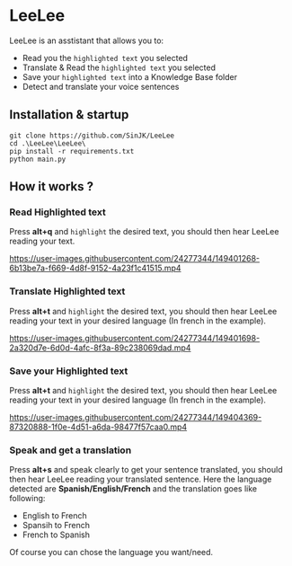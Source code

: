 # LeeLee

LeeLee is an asstistant that allows you to:

- Read you the `highlighted text` you selected
- Translate & Read the `highlighted text` you selected
- Save your `highlighted text` into a Knowledge Base folder
- Detect and translate your voice sentences

## Installation & startup

```dos
git clone https://github.com/SinJK/LeeLee  
cd .\LeeLee\LeeLee\
pip install -r requirements.txt
python main.py
```

## How it works ?

### Read Highlighted text
Press **alt+q** and `highlight` the desired text, you should then hear LeeLee reading your text.

https://user-images.githubusercontent.com/24277344/149401268-6b13be7a-f669-4d8f-9152-4a23f1c41515.mp4

### Translate Highlighted text

Press **alt+t** and `highlight` the desired text, you should then hear LeeLee reading your text in your desired language (In french in the example).  

https://user-images.githubusercontent.com/24277344/149401698-2a320d7e-6d0d-4afc-8f3a-89c238069dad.mp4

### Save your Highlighted text

Press **alt+t** and `highlight` the desired text, you should then hear LeeLee reading your text in your desired language (In french in the example).


https://user-images.githubusercontent.com/24277344/149404369-87320888-1f0e-4d51-a6da-98477f57caa0.mp4




### Speak and get a translation
Press **alt+s** and speak clearly to get your sentence translated, you should then hear LeeLee reading your translated sentence.
Here the language detected are **Spanish/English/French** and the translation goes like following:

- English to French
- Spansih to French
- French to Spanish

Of course you can chose the language you want/need.
